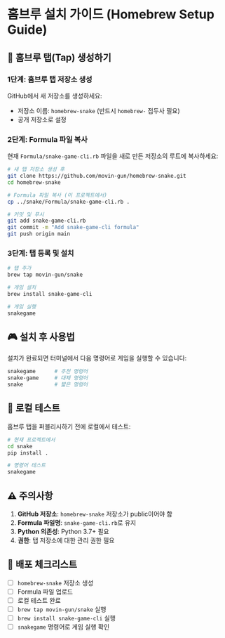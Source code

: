 # 홈브루 설치 가이드 (Homebrew Setup Guide)

## 🍺 홈브루 탭(Tap) 생성하기

### 1단계: 홈브루 탭 저장소 생성

GitHub에서 새 저장소를 생성하세요:
- 저장소 이름: `homebrew-snake` (반드시 `homebrew-` 접두사 필요)
- 공개 저장소로 설정

### 2단계: Formula 파일 복사

현재 `Formula/snake-game-cli.rb` 파일을 새로 만든 저장소의 루트에 복사하세요:

```bash
# 새 탭 저장소 생성 후
git clone https://github.com/movin-gun/homebrew-snake.git
cd homebrew-snake

# Formula 파일 복사 (이 프로젝트에서)
cp ../snake/Formula/snake-game-cli.rb .

# 커밋 및 푸시
git add snake-game-cli.rb
git commit -m "Add snake-game-cli formula"
git push origin main
```

### 3단계: 탭 등록 및 설치

```bash
# 탭 추가
brew tap movin-gun/snake

# 게임 설치
brew install snake-game-cli

# 게임 실행
snakegame
```

## 🎮 설치 후 사용법

설치가 완료되면 터미널에서 다음 명령어로 게임을 실행할 수 있습니다:

```bash
snakegame      # 추천 명령어
snake-game     # 대체 명령어
snake          # 짧은 명령어
```

## 🔧 로컬 테스트

홈브루 탭을 퍼블리시하기 전에 로컬에서 테스트:

```bash
# 현재 프로젝트에서
cd snake
pip install .

# 명령어 테스트
snakegame
```

## ⚠️ 주의사항

1. **GitHub 저장소**: `homebrew-snake` 저장소가 public이어야 함
2. **Formula 파일명**: `snake-game-cli.rb`로 유지
3. **Python 의존성**: Python 3.7+ 필요
4. **권한**: 탭 저장소에 대한 관리 권한 필요

## 🚀 배포 체크리스트

- [ ] `homebrew-snake` 저장소 생성
- [ ] Formula 파일 업로드
- [ ] 로컬 테스트 완료
- [ ] `brew tap movin-gun/snake` 실행
- [ ] `brew install snake-game-cli` 실행
- [ ] `snakegame` 명령어로 게임 실행 확인